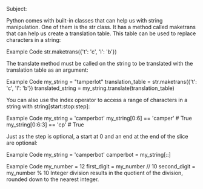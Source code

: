 Subject:


Python comes with built-in classes that can help us with string manipulation. One of them is the str class. It has a method called maketrans that can help us create a translation table. This table can be used to replace characters in a string:

Example Code
str.maketrans({'t': 'c', 'l': 'b'})


The translate method must be called on the string to be translated with the translation table as an argument:

Example Code
my_string = "tamperlot"
translation_table = str.maketrans({'t': 'c', 'l': 'b'})
translated_string = my_string.translate(translation_table)


You can also use the index operator to access a range of characters in a string with string[start:stop:step]:

Example Code
my_string = 'camperbot'
my_string[0:6] == 'camper' # True
my_string[0:6:3] == 'cp' # True

Just as the step is optional, a start at 0 and an end at the end of the slice are optional:

Example Code
my_string = 'camperbot'
camperbot = my_string[::]


Example Code
my_number = 12
first_digit = my_number // 10
second_digit = my_number % 10
Integer division results in the quotient of the division, rounded down to the nearest integer.


